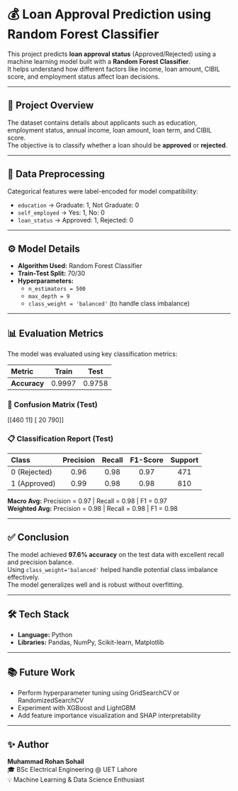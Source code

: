 # 💰 Loan Approval Prediction using Random Forest Classifier

This project predicts **loan approval status** (Approved/Rejected) using a machine learning model built with a **Random Forest Classifier**.  
It helps understand how different factors like income, loan amount, CIBIL score, and employment status affect loan decisions.

---

## 🚀 Project Overview
The dataset contains details about applicants such as education, employment status, annual income, loan amount, loan term, and CIBIL score.  
The objective is to classify whether a loan should be **approved** or **rejected**.

---

## 🧩 Data Preprocessing
Categorical features were label-encoded for model compatibility:
- `education` → Graduate: 1, Not Graduate: 0  
- `self_employed` → Yes: 1, No: 0  
- `loan_status` → Approved: 1, Rejected: 0  

---

## ⚙️ Model Details
- **Algorithm Used:** Random Forest Classifier  
- **Train-Test Split:** 70/30  
- **Hyperparameters:**  
  - `n_estimators = 500`  
  - `max_depth = 9`  
  - `class_weight = 'balanced'` (to handle class imbalance)

---

## 📊 Evaluation Metrics
The model was evaluated using key classification metrics:

| Metric | Train | Test |
|:--------|:-------------:|:------------:|
| **Accuracy** | 0.9997 | 0.9758 |

### 🔢 Confusion Matrix (Test)
[[460 11]
[ 20 790]]

### 📋 Classification Report (Test)
| Class | Precision | Recall | F1-Score | Support |
|:------|:-----------:|:--------:|:----------:|:----------:|
| 0 (Rejected) | 0.96 | 0.98 | 0.97 | 471 |
| 1 (Approved) | 0.99 | 0.98 | 0.98 | 810 |

**Macro Avg:** Precision = 0.97 | Recall = 0.98 | F1 = 0.97  
**Weighted Avg:** Precision = 0.98 | Recall = 0.98 | F1 = 0.98  

---

## ✅ Conclusion
The model achieved **97.6% accuracy** on the test data with excellent recall and precision balance.  
Using `class_weight='balanced'` helped handle potential class imbalance effectively.  
The model generalizes well and is robust without overfitting.

---

## 🛠️ Tech Stack
- **Language:** Python  
- **Libraries:** Pandas, NumPy, Scikit-learn, Matplotlib  

---

## 📚 Future Work
- Perform hyperparameter tuning using GridSearchCV or RandomizedSearchCV  
- Experiment with XGBoost and LightGBM  
- Add feature importance visualization and SHAP interpretability

---

## ✨ Author
**Muhammad Rohan Sohail**  
🎓 BSc Electrical Engineering @ UET Lahore  
💡 Machine Learning & Data Science Enthusiast  
